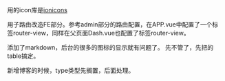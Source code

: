 
用的icon库是[ionicons](http://ionicons.com/)

用子路由改造FE部分。参考admin部分的路由配置，在APP.vue中配置了一个标签router-view，同样在父页面Dash.vue也配置了标签router-view。

添加了markdown，后台的很多的图标的显示就有问题了。
先不管了，先把的table搞定。

新增博客的时候，type类型先搁置，后面处理。